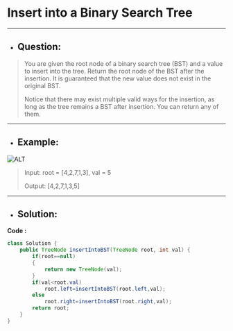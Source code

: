 # Insert into a Binary Search Tree
---
- ## Question:
> You are given the root node of a binary search tree (BST) and a value to insert into the tree. Return the root node of the BST after the insertion. It is guaranteed that the new value does not exist in the original BST.
> 
> Notice that there may exist multiple valid ways for the insertion, as long as the tree remains a BST after insertion. You can return any of them.
---
- ## Example:
![ALT](https://assets.leetcode.com/uploads/2020/10/05/insertbst.jpg)
> Input: root = [4,2,7,1,3], val = 5
> 
> Output: [4,2,7,1,3,5]
---
- ## Solution:
**Code :**
```java
class Solution {
    public TreeNode insertIntoBST(TreeNode root, int val) {
        if(root==null)
        {
            return new TreeNode(val);
        }
        if(val<root.val)
            root.left=insertIntoBST(root.left,val);
        else
            root.right=insertIntoBST(root.right,val);
        return root;
    }
}
